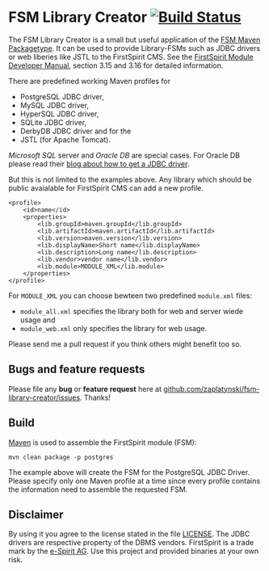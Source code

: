 # FSM Library Creator [![Build Status](https://travis-ci.org/zaplatynski/fsm-library-creator.svg?branch=master)](https://travis-ci.org/zaplatynski/fsm-library-creator)

The FSM Library Creator is a small but useful application of the [FSM Maven Packagetype](https://github.com/zaplatynski/fsm-packagetype). It can be used to provide Library-FSMs such as JDBC drivers or web liberies like JSTL to the FirstSpirit CMS. See the [FirstSpirit Module Developer Manual](http://www.e-spirit.com/odfs52/dokumentation/fuer-entwickler/MDEV_EN_FirstSpirit_ModuleDeveloper.pdf), section 3.15 and 3.16 for detailed information.

There are predefined working Maven profiles for
- PostgreSQL JDBC driver,
- MySQL JDBC driver,
- HyperSQL JDBC driver,
- SQLite JDBC driver,
- DerbyDB JDBC driver and for the
- JSTL (for Apache Tomcat).

*Microsoft SQL* server and *Oracle DB* are special cases. For Oracle DB please read their [blog about how to get a JDBC driver](https://blogs.oracle.com/dev2dev/entry/how_to_get_oracle_jdbc).

But this is not limited to the examples above. Any library which should be public avaialable for FirstSpirit CMS can add a new profile.
```
<profile>
    <id>name</id>
    <properties>
        <lib.groupId>maven.groupId</lib.groupId>
        <lib.artifactId>maven.artifactId</lib.artifactId>
        <lib.version>maven.version</lib.version>
        <lib.displayName>Short name</lib.displayName>
        <lib.description>Long name</lib.description>
        <lib.vendor>vendor name</lib.vendor>
        <lib.module>MODULE_XML</lib.module>
    </properties>
</profile>
```
For `MODULE_XML` you can choose bewteen two predefined `module.xml` files:
- `module_all.xml` specifies the library both for web and server wiede usage and
- `module_web.xml` only specifies the library for web usage.

Please send me a pull request if you think others might benefit too so.

## Bugs and feature requests

Please file any **bug** or **feature request** here at [github.com/zaplatynski/fsm-library-creator/issues](https://github.com/zaplatynski/fsm-library-creator/issues). Thanks!
 
## Build

[Maven](http://maven.apache.org/) is used to assemble the FirstSpirit module (FSM):
```
mvn clean package -p postgres
```
The example above will create the FSM for the PostgreSQL JDBC Driver. Please specify only one Maven profile at a time since every profile contains the information need to assemble the requested FSM.

##  Disclaimer

By using it you agree to the license stated in the file [LICENSE](LICENSE). The JDBC drivers are respective property of the DBMS vendors. FirstSpirit is a trade mark by the [e-Spirit AG](http://www.e-spirit.com/).
Use this project and provided binaries at your own risk.

